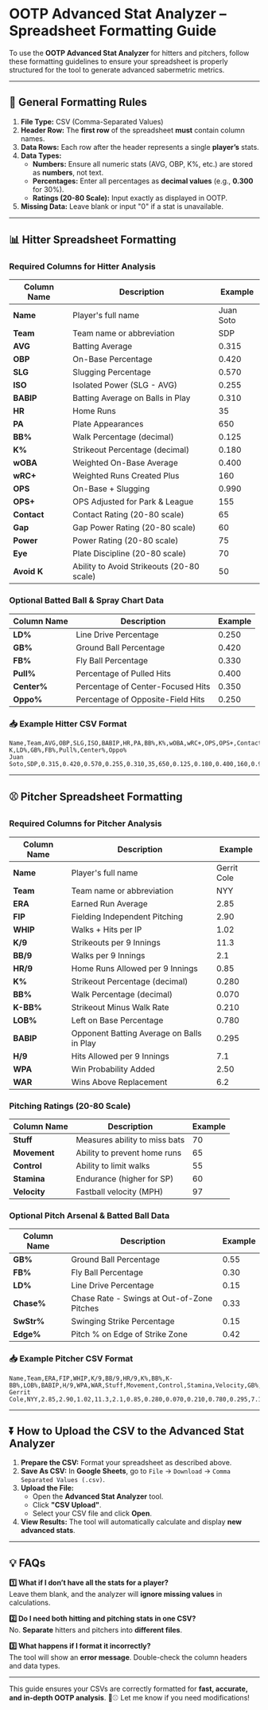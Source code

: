 # **OOTP Advanced Stat Analyzer – Spreadsheet Formatting Guide**

To use the **OOTP Advanced Stat Analyzer** for hitters and pitchers, follow these formatting guidelines to ensure your spreadsheet is properly structured for the tool to generate advanced sabermetric metrics.

---

## **📌 General Formatting Rules**
1. **File Type:** CSV (Comma-Separated Values)
2. **Header Row:** The **first row** of the spreadsheet **must** contain column names.
3. **Data Rows:** Each row after the header represents a single **player’s** stats.
4. **Data Types:**  
   - **Numbers:** Ensure all numeric stats (AVG, OBP, K%, etc.) are stored as **numbers**, not text.
   - **Percentages:** Enter all percentages as **decimal values** (e.g., **0.300** for 30%).
   - **Ratings (20-80 Scale):** Input exactly as displayed in OOTP.
5. **Missing Data:** Leave blank or input "0" if a stat is unavailable.

---

## **📊 Hitter Spreadsheet Formatting**
### **Required Columns for Hitter Analysis**
| Column Name | Description | Example |
|-------------|-------------|----------|
| **Name** | Player's full name | Juan Soto |
| **Team** | Team name or abbreviation | SDP |
| **AVG** | Batting Average | 0.315 |
| **OBP** | On-Base Percentage | 0.420 |
| **SLG** | Slugging Percentage | 0.570 |
| **ISO** | Isolated Power (SLG - AVG) | 0.255 |
| **BABIP** | Batting Average on Balls in Play | 0.310 |
| **HR** | Home Runs | 35 |
| **PA** | Plate Appearances | 650 |
| **BB%** | Walk Percentage (decimal) | 0.125 |
| **K%** | Strikeout Percentage (decimal) | 0.180 |
| **wOBA** | Weighted On-Base Average | 0.400 |
| **wRC+** | Weighted Runs Created Plus | 160 |
| **OPS** | On-Base + Slugging | 0.990 |
| **OPS+** | OPS Adjusted for Park & League | 155 |
| **Contact** | Contact Rating (20-80 scale) | 65 |
| **Gap** | Gap Power Rating (20-80 scale) | 60 |
| **Power** | Power Rating (20-80 scale) | 75 |
| **Eye** | Plate Discipline (20-80 scale) | 70 |
| **Avoid K** | Ability to Avoid Strikeouts (20-80 scale) | 50 |

### **Optional Batted Ball & Spray Chart Data**
| Column Name | Description | Example |
|-------------|-------------|----------|
| **LD%** | Line Drive Percentage | 0.250 |
| **GB%** | Ground Ball Percentage | 0.420 |
| **FB%** | Fly Ball Percentage | 0.330 |
| **Pull%** | Percentage of Pulled Hits | 0.400 |
| **Center%** | Percentage of Center-Focused Hits | 0.350 |
| **Oppo%** | Percentage of Opposite-Field Hits | 0.250 |

### **📥 Example Hitter CSV Format**
```
Name,Team,AVG,OBP,SLG,ISO,BABIP,HR,PA,BB%,K%,wOBA,wRC+,OPS,OPS+,Contact,Gap,Power,Eye,Avoid K,LD%,GB%,FB%,Pull%,Center%,Oppo%
Juan Soto,SDP,0.315,0.420,0.570,0.255,0.310,35,650,0.125,0.180,0.400,160,0.990,155,65,60,75,70,50,0.250,0.420,0.330,0.400,0.350,0.250
```

---

## **⚾ Pitcher Spreadsheet Formatting**
### **Required Columns for Pitcher Analysis**
| Column Name | Description | Example |
|-------------|-------------|----------|
| **Name** | Player's full name | Gerrit Cole |
| **Team** | Team name or abbreviation | NYY |
| **ERA** | Earned Run Average | 2.85 |
| **FIP** | Fielding Independent Pitching | 2.90 |
| **WHIP** | Walks + Hits per IP | 1.02 |
| **K/9** | Strikeouts per 9 Innings | 11.3 |
| **BB/9** | Walks per 9 Innings | 2.1 |
| **HR/9** | Home Runs Allowed per 9 Innings | 0.85 |
| **K%** | Strikeout Percentage (decimal) | 0.280 |
| **BB%** | Walk Percentage (decimal) | 0.070 |
| **K-BB%** | Strikeout Minus Walk Rate | 0.210 |
| **LOB%** | Left on Base Percentage | 0.780 |
| **BABIP** | Opponent Batting Average on Balls in Play | 0.295 |
| **H/9** | Hits Allowed per 9 Innings | 7.1 |
| **WPA** | Win Probability Added | 2.50 |
| **WAR** | Wins Above Replacement | 6.2 |

### **Pitching Ratings (20-80 Scale)**
| Column Name | Description | Example |
|-------------|-------------|----------|
| **Stuff** | Measures ability to miss bats | 70 |
| **Movement** | Ability to prevent home runs | 65 |
| **Control** | Ability to limit walks | 55 |
| **Stamina** | Endurance (higher for SP) | 60 |
| **Velocity** | Fastball velocity (MPH) | 97 |

### **Optional Pitch Arsenal & Batted Ball Data**
| Column Name | Description | Example |
|-------------|-------------|----------|
| **GB%** | Ground Ball Percentage | 0.55 |
| **FB%** | Fly Ball Percentage | 0.30 |
| **LD%** | Line Drive Percentage | 0.15 |
| **Chase%** | Chase Rate - Swings at Out-of-Zone Pitches | 0.33 |
| **SwStr%** | Swinging Strike Percentage | 0.15 |
| **Edge%** | Pitch % on Edge of Strike Zone | 0.42 |

### **📥 Example Pitcher CSV Format**
```
Name,Team,ERA,FIP,WHIP,K/9,BB/9,HR/9,K%,BB%,K-BB%,LOB%,BABIP,H/9,WPA,WAR,Stuff,Movement,Control,Stamina,Velocity,GB%,FB%,LD%,Chase%,SwStr%,Edge%
Gerrit Cole,NYY,2.85,2.90,1.02,11.3,2.1,0.85,0.280,0.070,0.210,0.780,0.295,7.1,2.50,6.2,70,65,55,60,97,0.55,0.30,0.15,0.33,0.15,0.42
```

---

## **⏬ How to Upload the CSV to the Advanced Stat Analyzer**
1. **Prepare the CSV:** Format your spreadsheet as described above.
2. **Save As CSV:** In **Google Sheets**, go to `File` → `Download` → `Comma Separated Values (.csv)`.
3. **Upload the File:**
   - Open the **Advanced Stat Analyzer** tool.
   - Click **"CSV Upload"**.
   - Select your CSV file and click **Open**.
4. **View Results:** The tool will automatically calculate and display **new advanced stats**.

---

## **💡 FAQs**
**1️⃣ What if I don’t have all the stats for a player?**  
Leave them blank, and the analyzer will **ignore missing values** in calculations.

**2️⃣ Do I need both hitting and pitching stats in one CSV?**  
No. **Separate** hitters and pitchers into **different files**.

**3️⃣ What happens if I format it incorrectly?**  
The tool will show an **error message**. Double-check the column headers and data types.

---

This guide ensures your CSVs are correctly formatted for **fast, accurate, and in-depth OOTP analysis**. 🚀⚾ Let me know if you need modifications!
